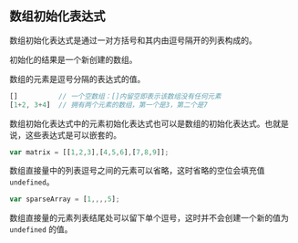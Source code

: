 ## 数组初始化表达式

数组初始化表达式是通过一对方括号和其内由逗号隔开的列表构成的。

初始化的结果是一个新创建的数组。

数组的元素是逗号分隔的表达式的值。

```javascript
[]			// 一个空数组：[]内留空即表示该数组没有任何元素
[1+2, 3+4]	// 拥有两个元素的数组，第一个是3，第二个是7
```

数组初始化表达式中的元素初始化表达式也可以是数组的初始化表达式。也就是说，这些表达式是可以嵌套的。

```javascript
var matrix = [[1,2,3],[4,5,6],[7,8,9]];
```

数组直接量中的列表逗号之间的元素可以省略，这时省略的空位会填充值 `undefined`。

```javascript
var sparseArray = [1,,,,5];
```

数组直接量的元素列表结尾处可以留下单个逗号，这时并不会创建一个新的值为 `undefined` 的值。